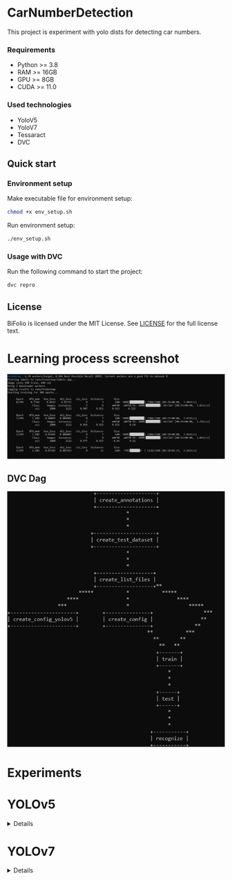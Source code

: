 # CarNumberDetection

This project is experiment with yolo dists for detecting car numbers.

### Requirements

- Python >= 3.8
- RAM >= 16GB
- GPU >= 8GB
- CUDA >= 11.0

### Used technologies

- YoloV5
- YoloV7
- Tessaract
- DVC

## Quick start

### Environment setup

Make executable file for environment setup:

```bash
chmod +x env_setup.sh
```

Run environment setup:

```bash
./env_setup.sh
```

### Usage with DVC

Run the following command to start the project:

```bash
dvc repro
```

## License

BiFolio is licensed under the MIT License. See [LICENSE](LICENSE) for the full license text.

# Learning process screenshot

![image](docs/images/other/image_2022-10-04_22-38-37.png)

## DVC Dag

![image](docs/images/other/image_2022-10-04_23-05-45.png)

# Experiments

# YOLOv5

<details>

## Images

### yolov5m_Adam_40
#### F1_curve

<details>

![F1_curve.png](docs/images/yolov5m_Adam_40/F1_curve.png)
</details>

#### PR_curve

<details>

![PR_curve.png](docs/images/yolov5m_Adam_40/PR_curve.png)
</details>

#### P_curve

<details>

![P_curve.png](docs/images/yolov5m_Adam_40/P_curve.png)
</details>

#### R_curve

<details>

![R_curve.png](docs/images/yolov5m_Adam_40/R_curve.png)
</details>

#### confusion_matrix

<details>

![confusion_matrix.png](docs/images/yolov5m_Adam_40/confusion_matrix.png)
</details>

#### labels

<details>

![labels.jpg](docs/images/yolov5m_Adam_40/labels.jpg)
</details>

#### labels_correlogram

<details>

![labels_correlogram.jpg](docs/images/yolov5m_Adam_40/labels_correlogram.jpg)
</details>

#### results

<details>

![results.png](docs/images/yolov5m_Adam_40/results.png)
</details>

#### train_batch0

<details>

![train_batch0.jpg](docs/images/yolov5m_Adam_40/train_batch0.jpg)
</details>

#### train_batch1

<details>

![train_batch1.jpg](docs/images/yolov5m_Adam_40/train_batch1.jpg)
</details>

#### train_batch2

<details>

![train_batch2.jpg](docs/images/yolov5m_Adam_40/train_batch2.jpg)
</details>

#### val_batch0_labels

<details>

![val_batch0_labels.jpg](docs/images/yolov5m_Adam_40/val_batch0_labels.jpg)
</details>

#### val_batch0_pred

<details>

![val_batch0_pred.jpg](docs/images/yolov5m_Adam_40/val_batch0_pred.jpg)
</details>

#### val_batch1_labels

<details>

![val_batch1_labels.jpg](docs/images/yolov5m_Adam_40/val_batch1_labels.jpg)
</details>

#### val_batch1_pred

<details>

![val_batch1_pred.jpg](docs/images/yolov5m_Adam_40/val_batch1_pred.jpg)
</details>

#### val_batch2_labels

<details>

![val_batch2_labels.jpg](docs/images/yolov5m_Adam_40/val_batch2_labels.jpg)
</details>

#### val_batch2_pred

<details>

![val_batch2_pred.jpg](docs/images/yolov5m_Adam_40/val_batch2_pred.jpg)
</details>

### yolov5m_SGD_20
#### F1_curve

<details>

![F1_curve.png](docs/images/yolov5m_SGD_20/F1_curve.png)
</details>

#### PR_curve

<details>

![PR_curve.png](docs/images/yolov5m_SGD_20/PR_curve.png)
</details>

#### P_curve

<details>

![P_curve.png](docs/images/yolov5m_SGD_20/P_curve.png)
</details>

#### R_curve

<details>

![R_curve.png](docs/images/yolov5m_SGD_20/R_curve.png)
</details>

#### confusion_matrix

<details>

![confusion_matrix.png](docs/images/yolov5m_SGD_20/confusion_matrix.png)
</details>

#### labels

<details>

![labels.jpg](docs/images/yolov5m_SGD_20/labels.jpg)
</details>

#### labels_correlogram

<details>

![labels_correlogram.jpg](docs/images/yolov5m_SGD_20/labels_correlogram.jpg)
</details>

#### results

<details>

![results.png](docs/images/yolov5m_SGD_20/results.png)
</details>

#### train_batch0

<details>

![train_batch0.jpg](docs/images/yolov5m_SGD_20/train_batch0.jpg)
</details>

#### train_batch1

<details>

![train_batch1.jpg](docs/images/yolov5m_SGD_20/train_batch1.jpg)
</details>

#### train_batch2

<details>

![train_batch2.jpg](docs/images/yolov5m_SGD_20/train_batch2.jpg)
</details>

#### val_batch0_labels

<details>

![val_batch0_labels.jpg](docs/images/yolov5m_SGD_20/val_batch0_labels.jpg)
</details>

#### val_batch0_pred

<details>

![val_batch0_pred.jpg](docs/images/yolov5m_SGD_20/val_batch0_pred.jpg)
</details>

#### val_batch1_labels

<details>

![val_batch1_labels.jpg](docs/images/yolov5m_SGD_20/val_batch1_labels.jpg)
</details>

#### val_batch1_pred

<details>

![val_batch1_pred.jpg](docs/images/yolov5m_SGD_20/val_batch1_pred.jpg)
</details>

#### val_batch2_labels

<details>

![val_batch2_labels.jpg](docs/images/yolov5m_SGD_20/val_batch2_labels.jpg)
</details>

#### val_batch2_pred

<details>

![val_batch2_pred.jpg](docs/images/yolov5m_SGD_20/val_batch2_pred.jpg)
</details>

### yolov5m_SGD_30
#### F1_curve

<details>

![F1_curve.png](docs/images/yolov5m_SGD_30/F1_curve.png)
</details>

#### PR_curve

<details>

![PR_curve.png](docs/images/yolov5m_SGD_30/PR_curve.png)
</details>

#### P_curve

<details>

![P_curve.png](docs/images/yolov5m_SGD_30/P_curve.png)
</details>

#### R_curve

<details>

![R_curve.png](docs/images/yolov5m_SGD_30/R_curve.png)
</details>

#### confusion_matrix

<details>

![confusion_matrix.png](docs/images/yolov5m_SGD_30/confusion_matrix.png)
</details>

#### labels

<details>

![labels.jpg](docs/images/yolov5m_SGD_30/labels.jpg)
</details>

#### labels_correlogram

<details>

![labels_correlogram.jpg](docs/images/yolov5m_SGD_30/labels_correlogram.jpg)
</details>

#### results

<details>

![results.png](docs/images/yolov5m_SGD_30/results.png)
</details>

#### train_batch0

<details>

![train_batch0.jpg](docs/images/yolov5m_SGD_30/train_batch0.jpg)
</details>

#### train_batch1

<details>

![train_batch1.jpg](docs/images/yolov5m_SGD_30/train_batch1.jpg)
</details>

#### train_batch2

<details>

![train_batch2.jpg](docs/images/yolov5m_SGD_30/train_batch2.jpg)
</details>

#### val_batch0_labels

<details>

![val_batch0_labels.jpg](docs/images/yolov5m_SGD_30/val_batch0_labels.jpg)
</details>

#### val_batch0_pred

<details>

![val_batch0_pred.jpg](docs/images/yolov5m_SGD_30/val_batch0_pred.jpg)
</details>

#### val_batch1_labels

<details>

![val_batch1_labels.jpg](docs/images/yolov5m_SGD_30/val_batch1_labels.jpg)
</details>

#### val_batch1_pred

<details>

![val_batch1_pred.jpg](docs/images/yolov5m_SGD_30/val_batch1_pred.jpg)
</details>

#### val_batch2_labels

<details>

![val_batch2_labels.jpg](docs/images/yolov5m_SGD_30/val_batch2_labels.jpg)
</details>

#### val_batch2_pred

<details>

![val_batch2_pred.jpg](docs/images/yolov5m_SGD_30/val_batch2_pred.jpg)
</details>

### yolov5m_SGD_40
#### F1_curve

<details>

![F1_curve.png](docs/images/yolov5m_SGD_40/F1_curve.png)
</details>

#### PR_curve

<details>

![PR_curve.png](docs/images/yolov5m_SGD_40/PR_curve.png)
</details>

#### P_curve

<details>

![P_curve.png](docs/images/yolov5m_SGD_40/P_curve.png)
</details>

#### R_curve

<details>

![R_curve.png](docs/images/yolov5m_SGD_40/R_curve.png)
</details>

#### confusion_matrix

<details>

![confusion_matrix.png](docs/images/yolov5m_SGD_40/confusion_matrix.png)
</details>

#### labels

<details>

![labels.jpg](docs/images/yolov5m_SGD_40/labels.jpg)
</details>

#### labels_correlogram

<details>

![labels_correlogram.jpg](docs/images/yolov5m_SGD_40/labels_correlogram.jpg)
</details>

#### results

<details>

![results.png](docs/images/yolov5m_SGD_40/results.png)
</details>

#### train_batch0

<details>

![train_batch0.jpg](docs/images/yolov5m_SGD_40/train_batch0.jpg)
</details>

#### train_batch1

<details>

![train_batch1.jpg](docs/images/yolov5m_SGD_40/train_batch1.jpg)
</details>

#### train_batch2

<details>

![train_batch2.jpg](docs/images/yolov5m_SGD_40/train_batch2.jpg)
</details>

#### val_batch0_labels

<details>

![val_batch0_labels.jpg](docs/images/yolov5m_SGD_40/val_batch0_labels.jpg)
</details>

#### val_batch0_pred

<details>

![val_batch0_pred.jpg](docs/images/yolov5m_SGD_40/val_batch0_pred.jpg)
</details>

#### val_batch1_labels

<details>

![val_batch1_labels.jpg](docs/images/yolov5m_SGD_40/val_batch1_labels.jpg)
</details>

#### val_batch1_pred

<details>

![val_batch1_pred.jpg](docs/images/yolov5m_SGD_40/val_batch1_pred.jpg)
</details>

#### val_batch2_labels

<details>

![val_batch2_labels.jpg](docs/images/yolov5m_SGD_40/val_batch2_labels.jpg)
</details>

#### val_batch2_pred

<details>

![val_batch2_pred.jpg](docs/images/yolov5m_SGD_40/val_batch2_pred.jpg)
</details>

### yolov5n_AdamW_20
#### F1_curve

<details>

![F1_curve.png](docs/images/yolov5n_AdamW_20/F1_curve.png)
</details>

#### PR_curve

<details>

![PR_curve.png](docs/images/yolov5n_AdamW_20/PR_curve.png)
</details>

#### P_curve

<details>

![P_curve.png](docs/images/yolov5n_AdamW_20/P_curve.png)
</details>

#### R_curve

<details>

![R_curve.png](docs/images/yolov5n_AdamW_20/R_curve.png)
</details>

#### confusion_matrix

<details>

![confusion_matrix.png](docs/images/yolov5n_AdamW_20/confusion_matrix.png)
</details>

#### labels

<details>

![labels.jpg](docs/images/yolov5n_AdamW_20/labels.jpg)
</details>

#### labels_correlogram

<details>

![labels_correlogram.jpg](docs/images/yolov5n_AdamW_20/labels_correlogram.jpg)
</details>

#### results

<details>

![results.png](docs/images/yolov5n_AdamW_20/results.png)
</details>

#### train_batch0

<details>

![train_batch0.jpg](docs/images/yolov5n_AdamW_20/train_batch0.jpg)
</details>

#### train_batch1

<details>

![train_batch1.jpg](docs/images/yolov5n_AdamW_20/train_batch1.jpg)
</details>

#### train_batch2

<details>

![train_batch2.jpg](docs/images/yolov5n_AdamW_20/train_batch2.jpg)
</details>

#### val_batch0_labels

<details>

![val_batch0_labels.jpg](docs/images/yolov5n_AdamW_20/val_batch0_labels.jpg)
</details>

#### val_batch0_pred

<details>

![val_batch0_pred.jpg](docs/images/yolov5n_AdamW_20/val_batch0_pred.jpg)
</details>

#### val_batch1_labels

<details>

![val_batch1_labels.jpg](docs/images/yolov5n_AdamW_20/val_batch1_labels.jpg)
</details>

#### val_batch1_pred

<details>

![val_batch1_pred.jpg](docs/images/yolov5n_AdamW_20/val_batch1_pred.jpg)
</details>

#### val_batch2_labels

<details>

![val_batch2_labels.jpg](docs/images/yolov5n_AdamW_20/val_batch2_labels.jpg)
</details>

#### val_batch2_pred

<details>

![val_batch2_pred.jpg](docs/images/yolov5n_AdamW_20/val_batch2_pred.jpg)
</details>

### yolov5n_AdamW_30
#### F1_curve

<details>

![F1_curve.png](docs/images/yolov5n_AdamW_30/F1_curve.png)
</details>

#### PR_curve

<details>

![PR_curve.png](docs/images/yolov5n_AdamW_30/PR_curve.png)
</details>

#### P_curve

<details>

![P_curve.png](docs/images/yolov5n_AdamW_30/P_curve.png)
</details>

#### R_curve

<details>

![R_curve.png](docs/images/yolov5n_AdamW_30/R_curve.png)
</details>

#### confusion_matrix

<details>

![confusion_matrix.png](docs/images/yolov5n_AdamW_30/confusion_matrix.png)
</details>

#### labels

<details>

![labels.jpg](docs/images/yolov5n_AdamW_30/labels.jpg)
</details>

#### labels_correlogram

<details>

![labels_correlogram.jpg](docs/images/yolov5n_AdamW_30/labels_correlogram.jpg)
</details>

#### results

<details>

![results.png](docs/images/yolov5n_AdamW_30/results.png)
</details>

#### train_batch0

<details>

![train_batch0.jpg](docs/images/yolov5n_AdamW_30/train_batch0.jpg)
</details>

#### train_batch1

<details>

![train_batch1.jpg](docs/images/yolov5n_AdamW_30/train_batch1.jpg)
</details>

#### train_batch2

<details>

![train_batch2.jpg](docs/images/yolov5n_AdamW_30/train_batch2.jpg)
</details>

#### val_batch0_labels

<details>

![val_batch0_labels.jpg](docs/images/yolov5n_AdamW_30/val_batch0_labels.jpg)
</details>

#### val_batch0_pred

<details>

![val_batch0_pred.jpg](docs/images/yolov5n_AdamW_30/val_batch0_pred.jpg)
</details>

#### val_batch1_labels

<details>

![val_batch1_labels.jpg](docs/images/yolov5n_AdamW_30/val_batch1_labels.jpg)
</details>

#### val_batch1_pred

<details>

![val_batch1_pred.jpg](docs/images/yolov5n_AdamW_30/val_batch1_pred.jpg)
</details>

#### val_batch2_labels

<details>

![val_batch2_labels.jpg](docs/images/yolov5n_AdamW_30/val_batch2_labels.jpg)
</details>

#### val_batch2_pred

<details>

![val_batch2_pred.jpg](docs/images/yolov5n_AdamW_30/val_batch2_pred.jpg)
</details>

### yolov5n_AdamW_40
#### F1_curve

<details>

![F1_curve.png](docs/images/yolov5n_AdamW_40/F1_curve.png)
</details>

#### PR_curve

<details>

![PR_curve.png](docs/images/yolov5n_AdamW_40/PR_curve.png)
</details>

#### P_curve

<details>

![P_curve.png](docs/images/yolov5n_AdamW_40/P_curve.png)
</details>

#### R_curve

<details>

![R_curve.png](docs/images/yolov5n_AdamW_40/R_curve.png)
</details>

#### confusion_matrix

<details>

![confusion_matrix.png](docs/images/yolov5n_AdamW_40/confusion_matrix.png)
</details>

#### labels

<details>

![labels.jpg](docs/images/yolov5n_AdamW_40/labels.jpg)
</details>

#### labels_correlogram

<details>

![labels_correlogram.jpg](docs/images/yolov5n_AdamW_40/labels_correlogram.jpg)
</details>

#### results

<details>

![results.png](docs/images/yolov5n_AdamW_40/results.png)
</details>

#### train_batch0

<details>

![train_batch0.jpg](docs/images/yolov5n_AdamW_40/train_batch0.jpg)
</details>

#### train_batch1

<details>

![train_batch1.jpg](docs/images/yolov5n_AdamW_40/train_batch1.jpg)
</details>

#### train_batch2

<details>

![train_batch2.jpg](docs/images/yolov5n_AdamW_40/train_batch2.jpg)
</details>

#### val_batch0_labels

<details>

![val_batch0_labels.jpg](docs/images/yolov5n_AdamW_40/val_batch0_labels.jpg)
</details>

#### val_batch0_pred

<details>

![val_batch0_pred.jpg](docs/images/yolov5n_AdamW_40/val_batch0_pred.jpg)
</details>

#### val_batch1_labels

<details>

![val_batch1_labels.jpg](docs/images/yolov5n_AdamW_40/val_batch1_labels.jpg)
</details>

#### val_batch1_pred

<details>

![val_batch1_pred.jpg](docs/images/yolov5n_AdamW_40/val_batch1_pred.jpg)
</details>

#### val_batch2_labels

<details>

![val_batch2_labels.jpg](docs/images/yolov5n_AdamW_40/val_batch2_labels.jpg)
</details>

#### val_batch2_pred

<details>

![val_batch2_pred.jpg](docs/images/yolov5n_AdamW_40/val_batch2_pred.jpg)
</details>

### yolov5n_Adam_20
#### F1_curve

<details>

![F1_curve.png](docs/images/yolov5n_Adam_20/F1_curve.png)
</details>

#### PR_curve

<details>

![PR_curve.png](docs/images/yolov5n_Adam_20/PR_curve.png)
</details>

#### P_curve

<details>

![P_curve.png](docs/images/yolov5n_Adam_20/P_curve.png)
</details>

#### R_curve

<details>

![R_curve.png](docs/images/yolov5n_Adam_20/R_curve.png)
</details>

#### confusion_matrix

<details>

![confusion_matrix.png](docs/images/yolov5n_Adam_20/confusion_matrix.png)
</details>

#### labels

<details>

![labels.jpg](docs/images/yolov5n_Adam_20/labels.jpg)
</details>

#### labels_correlogram

<details>

![labels_correlogram.jpg](docs/images/yolov5n_Adam_20/labels_correlogram.jpg)
</details>

#### results

<details>

![results.png](docs/images/yolov5n_Adam_20/results.png)
</details>

#### train_batch0

<details>

![train_batch0.jpg](docs/images/yolov5n_Adam_20/train_batch0.jpg)
</details>

#### train_batch1

<details>

![train_batch1.jpg](docs/images/yolov5n_Adam_20/train_batch1.jpg)
</details>

#### train_batch2

<details>

![train_batch2.jpg](docs/images/yolov5n_Adam_20/train_batch2.jpg)
</details>

#### val_batch0_labels

<details>

![val_batch0_labels.jpg](docs/images/yolov5n_Adam_20/val_batch0_labels.jpg)
</details>

#### val_batch0_pred

<details>

![val_batch0_pred.jpg](docs/images/yolov5n_Adam_20/val_batch0_pred.jpg)
</details>

#### val_batch1_labels

<details>

![val_batch1_labels.jpg](docs/images/yolov5n_Adam_20/val_batch1_labels.jpg)
</details>

#### val_batch1_pred

<details>

![val_batch1_pred.jpg](docs/images/yolov5n_Adam_20/val_batch1_pred.jpg)
</details>

#### val_batch2_labels

<details>

![val_batch2_labels.jpg](docs/images/yolov5n_Adam_20/val_batch2_labels.jpg)
</details>

#### val_batch2_pred

<details>

![val_batch2_pred.jpg](docs/images/yolov5n_Adam_20/val_batch2_pred.jpg)
</details>

### yolov5n_Adam_30
#### F1_curve

<details>

![F1_curve.png](docs/images/yolov5n_Adam_30/F1_curve.png)
</details>

#### PR_curve

<details>

![PR_curve.png](docs/images/yolov5n_Adam_30/PR_curve.png)
</details>

#### P_curve

<details>

![P_curve.png](docs/images/yolov5n_Adam_30/P_curve.png)
</details>

#### R_curve

<details>

![R_curve.png](docs/images/yolov5n_Adam_30/R_curve.png)
</details>

#### confusion_matrix

<details>

![confusion_matrix.png](docs/images/yolov5n_Adam_30/confusion_matrix.png)
</details>

#### labels

<details>

![labels.jpg](docs/images/yolov5n_Adam_30/labels.jpg)
</details>

#### labels_correlogram

<details>

![labels_correlogram.jpg](docs/images/yolov5n_Adam_30/labels_correlogram.jpg)
</details>

#### results

<details>

![results.png](docs/images/yolov5n_Adam_30/results.png)
</details>

#### train_batch0

<details>

![train_batch0.jpg](docs/images/yolov5n_Adam_30/train_batch0.jpg)
</details>

#### train_batch1

<details>

![train_batch1.jpg](docs/images/yolov5n_Adam_30/train_batch1.jpg)
</details>

#### train_batch2

<details>

![train_batch2.jpg](docs/images/yolov5n_Adam_30/train_batch2.jpg)
</details>

#### val_batch0_labels

<details>

![val_batch0_labels.jpg](docs/images/yolov5n_Adam_30/val_batch0_labels.jpg)
</details>

#### val_batch0_pred

<details>

![val_batch0_pred.jpg](docs/images/yolov5n_Adam_30/val_batch0_pred.jpg)
</details>

#### val_batch1_labels

<details>

![val_batch1_labels.jpg](docs/images/yolov5n_Adam_30/val_batch1_labels.jpg)
</details>

#### val_batch1_pred

<details>

![val_batch1_pred.jpg](docs/images/yolov5n_Adam_30/val_batch1_pred.jpg)
</details>

#### val_batch2_labels

<details>

![val_batch2_labels.jpg](docs/images/yolov5n_Adam_30/val_batch2_labels.jpg)
</details>

#### val_batch2_pred

<details>

![val_batch2_pred.jpg](docs/images/yolov5n_Adam_30/val_batch2_pred.jpg)
</details>

### yolov5n_Adam_40
#### F1_curve

<details>

![F1_curve.png](docs/images/yolov5n_Adam_40/F1_curve.png)
</details>

#### PR_curve

<details>

![PR_curve.png](docs/images/yolov5n_Adam_40/PR_curve.png)
</details>

#### P_curve

<details>

![P_curve.png](docs/images/yolov5n_Adam_40/P_curve.png)
</details>

#### R_curve

<details>

![R_curve.png](docs/images/yolov5n_Adam_40/R_curve.png)
</details>

#### confusion_matrix

<details>

![confusion_matrix.png](docs/images/yolov5n_Adam_40/confusion_matrix.png)
</details>

#### labels

<details>

![labels.jpg](docs/images/yolov5n_Adam_40/labels.jpg)
</details>

#### labels_correlogram

<details>

![labels_correlogram.jpg](docs/images/yolov5n_Adam_40/labels_correlogram.jpg)
</details>

#### results

<details>

![results.png](docs/images/yolov5n_Adam_40/results.png)
</details>

#### train_batch0

<details>

![train_batch0.jpg](docs/images/yolov5n_Adam_40/train_batch0.jpg)
</details>

#### train_batch1

<details>

![train_batch1.jpg](docs/images/yolov5n_Adam_40/train_batch1.jpg)
</details>

#### train_batch2

<details>

![train_batch2.jpg](docs/images/yolov5n_Adam_40/train_batch2.jpg)
</details>

#### val_batch0_labels

<details>

![val_batch0_labels.jpg](docs/images/yolov5n_Adam_40/val_batch0_labels.jpg)
</details>

#### val_batch0_pred

<details>

![val_batch0_pred.jpg](docs/images/yolov5n_Adam_40/val_batch0_pred.jpg)
</details>

#### val_batch1_labels

<details>

![val_batch1_labels.jpg](docs/images/yolov5n_Adam_40/val_batch1_labels.jpg)
</details>

#### val_batch1_pred

<details>

![val_batch1_pred.jpg](docs/images/yolov5n_Adam_40/val_batch1_pred.jpg)
</details>

#### val_batch2_labels

<details>

![val_batch2_labels.jpg](docs/images/yolov5n_Adam_40/val_batch2_labels.jpg)
</details>

#### val_batch2_pred

<details>

![val_batch2_pred.jpg](docs/images/yolov5n_Adam_40/val_batch2_pred.jpg)
</details>

### yolov5n_SGD_20
#### F1_curve

<details>

![F1_curve.png](docs/images/yolov5n_SGD_20/F1_curve.png)
</details>

#### PR_curve

<details>

![PR_curve.png](docs/images/yolov5n_SGD_20/PR_curve.png)
</details>

#### P_curve

<details>

![P_curve.png](docs/images/yolov5n_SGD_20/P_curve.png)
</details>

#### R_curve

<details>

![R_curve.png](docs/images/yolov5n_SGD_20/R_curve.png)
</details>

#### confusion_matrix

<details>

![confusion_matrix.png](docs/images/yolov5n_SGD_20/confusion_matrix.png)
</details>

#### labels

<details>

![labels.jpg](docs/images/yolov5n_SGD_20/labels.jpg)
</details>

#### labels_correlogram

<details>

![labels_correlogram.jpg](docs/images/yolov5n_SGD_20/labels_correlogram.jpg)
</details>

#### results

<details>

![results.png](docs/images/yolov5n_SGD_20/results.png)
</details>

#### train_batch0

<details>

![train_batch0.jpg](docs/images/yolov5n_SGD_20/train_batch0.jpg)
</details>

#### train_batch1

<details>

![train_batch1.jpg](docs/images/yolov5n_SGD_20/train_batch1.jpg)
</details>

#### train_batch2

<details>

![train_batch2.jpg](docs/images/yolov5n_SGD_20/train_batch2.jpg)
</details>

#### val_batch0_labels

<details>

![val_batch0_labels.jpg](docs/images/yolov5n_SGD_20/val_batch0_labels.jpg)
</details>

#### val_batch0_pred

<details>

![val_batch0_pred.jpg](docs/images/yolov5n_SGD_20/val_batch0_pred.jpg)
</details>

#### val_batch1_labels

<details>

![val_batch1_labels.jpg](docs/images/yolov5n_SGD_20/val_batch1_labels.jpg)
</details>

#### val_batch1_pred

<details>

![val_batch1_pred.jpg](docs/images/yolov5n_SGD_20/val_batch1_pred.jpg)
</details>

#### val_batch2_labels

<details>

![val_batch2_labels.jpg](docs/images/yolov5n_SGD_20/val_batch2_labels.jpg)
</details>

#### val_batch2_pred

<details>

![val_batch2_pred.jpg](docs/images/yolov5n_SGD_20/val_batch2_pred.jpg)
</details>

### yolov5n_SGD_30
#### F1_curve

<details>

![F1_curve.png](docs/images/yolov5n_SGD_30/F1_curve.png)
</details>

#### PR_curve

<details>

![PR_curve.png](docs/images/yolov5n_SGD_30/PR_curve.png)
</details>

#### P_curve

<details>

![P_curve.png](docs/images/yolov5n_SGD_30/P_curve.png)
</details>

#### R_curve

<details>

![R_curve.png](docs/images/yolov5n_SGD_30/R_curve.png)
</details>

#### confusion_matrix

<details>

![confusion_matrix.png](docs/images/yolov5n_SGD_30/confusion_matrix.png)
</details>

#### labels

<details>

![labels.jpg](docs/images/yolov5n_SGD_30/labels.jpg)
</details>

#### labels_correlogram

<details>

![labels_correlogram.jpg](docs/images/yolov5n_SGD_30/labels_correlogram.jpg)
</details>

#### results

<details>

![results.png](docs/images/yolov5n_SGD_30/results.png)
</details>

#### train_batch0

<details>

![train_batch0.jpg](docs/images/yolov5n_SGD_30/train_batch0.jpg)
</details>

#### train_batch1

<details>

![train_batch1.jpg](docs/images/yolov5n_SGD_30/train_batch1.jpg)
</details>

#### train_batch2

<details>

![train_batch2.jpg](docs/images/yolov5n_SGD_30/train_batch2.jpg)
</details>

#### val_batch0_labels

<details>

![val_batch0_labels.jpg](docs/images/yolov5n_SGD_30/val_batch0_labels.jpg)
</details>

#### val_batch0_pred

<details>

![val_batch0_pred.jpg](docs/images/yolov5n_SGD_30/val_batch0_pred.jpg)
</details>

#### val_batch1_labels

<details>

![val_batch1_labels.jpg](docs/images/yolov5n_SGD_30/val_batch1_labels.jpg)
</details>

#### val_batch1_pred

<details>

![val_batch1_pred.jpg](docs/images/yolov5n_SGD_30/val_batch1_pred.jpg)
</details>

#### val_batch2_labels

<details>

![val_batch2_labels.jpg](docs/images/yolov5n_SGD_30/val_batch2_labels.jpg)
</details>

#### val_batch2_pred

<details>

![val_batch2_pred.jpg](docs/images/yolov5n_SGD_30/val_batch2_pred.jpg)
</details>

### yolov5n_SGD_40
#### F1_curve

<details>

![F1_curve.png](docs/images/yolov5n_SGD_40/F1_curve.png)
</details>

#### PR_curve

<details>

![PR_curve.png](docs/images/yolov5n_SGD_40/PR_curve.png)
</details>

#### P_curve

<details>

![P_curve.png](docs/images/yolov5n_SGD_40/P_curve.png)
</details>

#### R_curve

<details>

![R_curve.png](docs/images/yolov5n_SGD_40/R_curve.png)
</details>

#### confusion_matrix

<details>

![confusion_matrix.png](docs/images/yolov5n_SGD_40/confusion_matrix.png)
</details>

#### labels

<details>

![labels.jpg](docs/images/yolov5n_SGD_40/labels.jpg)
</details>

#### labels_correlogram

<details>

![labels_correlogram.jpg](docs/images/yolov5n_SGD_40/labels_correlogram.jpg)
</details>

#### results

<details>

![results.png](docs/images/yolov5n_SGD_40/results.png)
</details>

#### train_batch0

<details>

![train_batch0.jpg](docs/images/yolov5n_SGD_40/train_batch0.jpg)
</details>

#### train_batch1

<details>

![train_batch1.jpg](docs/images/yolov5n_SGD_40/train_batch1.jpg)
</details>

#### train_batch2

<details>

![train_batch2.jpg](docs/images/yolov5n_SGD_40/train_batch2.jpg)
</details>

#### val_batch0_labels

<details>

![val_batch0_labels.jpg](docs/images/yolov5n_SGD_40/val_batch0_labels.jpg)
</details>

#### val_batch0_pred

<details>

![val_batch0_pred.jpg](docs/images/yolov5n_SGD_40/val_batch0_pred.jpg)
</details>

#### val_batch1_labels

<details>

![val_batch1_labels.jpg](docs/images/yolov5n_SGD_40/val_batch1_labels.jpg)
</details>

#### val_batch1_pred

<details>

![val_batch1_pred.jpg](docs/images/yolov5n_SGD_40/val_batch1_pred.jpg)
</details>

#### val_batch2_labels

<details>

![val_batch2_labels.jpg](docs/images/yolov5n_SGD_40/val_batch2_labels.jpg)
</details>

#### val_batch2_pred

<details>

![val_batch2_pred.jpg](docs/images/yolov5n_SGD_40/val_batch2_pred.jpg)
</details>

</details>

# YOLOv7

<details>

### yolov7_std
#### F1_curve

<details>

![F1_curve.png](docs/images/yolov7_std/F1_curve.png)
</details>

#### PR_curve

<details>

![PR_curve.png](docs/images/yolov7_std/PR_curve.png)
</details>

#### P_curve

<details>

![P_curve.png](docs/images/yolov7_std/P_curve.png)
</details>

#### R_curve

<details>

![R_curve.png](docs/images/yolov7_std/R_curve.png)
</details>

#### confusion_matrix

<details>

![confusion_matrix.png](docs/images/yolov7_std/confusion_matrix.png)
</details>

### yolov7_lr001
#### F1_curve

<details>

![F1_curve.png](docs/images/yolov7_lr001/F1_curve.png)
</details>

#### PR_curve

<details>

![PR_curve.png](docs/images/yolov7_lr001/PR_curve.png)
</details>

#### P_curve

<details>

![P_curve.png](docs/images/yolov7_lr001/P_curve.png)
</details>

#### R_curve

<details>

![R_curve.png](docs/images/yolov7_lr001/R_curve.png)
</details>

#### confusion_matrix

<details>

![confusion_matrix.png](docs/images/yolov7_lr001/confusion_matrix.png)
</details>

</details>

